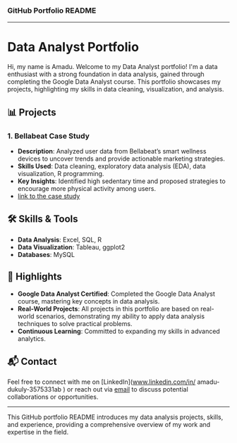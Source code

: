 ### GitHub Portfolio README

---

# Data Analyst Portfolio

Hi, my name is Amadu.
Welcome to my Data Analyst portfolio! I'm a data enthusiast with a strong foundation in data analysis, gained through completing the Google Data Analyst course. This portfolio showcases my projects, highlighting my skills in data cleaning, visualization, and analysis.

## 📊 Projects

### 1. **Bellabeat Case Study**
   - **Description**: Analyzed user data from Bellabeat’s smart wellness devices to uncover trends and provide actionable marketing strategies.
   - **Skills Used**: Data cleaning, exploratory data analysis (EDA), data visualization, R programming.
   - **Key Insights**: Identified high sedentary time and proposed strategies to encourage more physical activity among users.
   - [link to the case study](google_data_analytic_casestudy.pdf)


## 🛠️ Skills & Tools

- **Data Analysis**: Excel, SQL, R
- **Data Visualization**: Tableau, ggplot2
- **Databases**: MySQL

## 🌟 Highlights

- **Google Data Analyst Certified**: Completed the Google Data Analyst course, mastering key concepts in data analysis.
- **Real-World Projects**: All projects in this portfolio are based on real-world scenarios, demonstrating my ability to apply data analysis techniques to solve practical problems.
- **Continuous Learning**: Committed to expanding my skills in advanced analytics.

## 📬 Contact

Feel free to connect with me on [LinkedIn](www.linkedin.com/in/
amadu-dukuly-3575331ab
) or reach out via [email](dukulyone2017@gmail.com) to discuss potential collaborations or opportunities.

---

This GitHub portfolio README introduces my data analysis projects, skills, and experience, providing a comprehensive overview of my work and expertise in the field.
